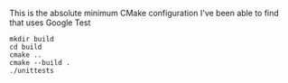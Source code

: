This is the absolute minimum CMake configuration I've been able to find that uses Google Test

    mkdir build
    cd build
    cmake ..
    cmake --build .
    ./unittests